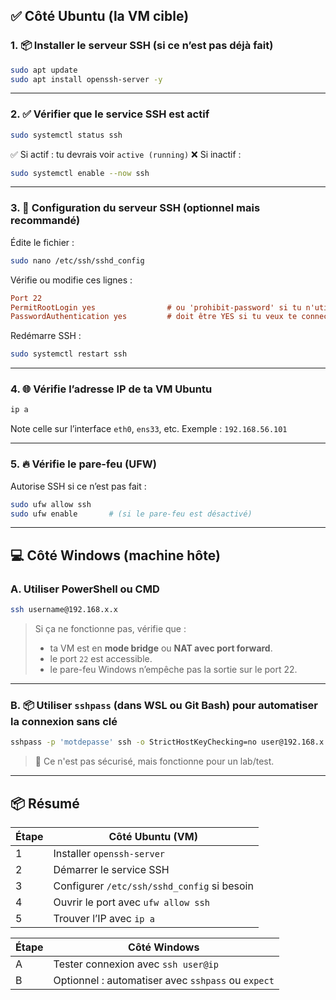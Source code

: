 
## ✅ Côté Ubuntu (la VM cible)

### 1. 📦 Installer le serveur SSH (si ce n’est pas déjà fait)

```bash
sudo apt update
sudo apt install openssh-server -y
```

---

### 2. ✅ Vérifier que le service SSH est actif

```bash
sudo systemctl status ssh
```

✅ Si actif : tu devrais voir `active (running)`
❌ Si inactif :

```bash
sudo systemctl enable --now ssh
```

---

### 3. 🔧 Configuration du serveur SSH (optionnel mais recommandé)

Édite le fichier :

```bash
sudo nano /etc/ssh/sshd_config
```

Vérifie ou modifie ces lignes :

```ini
Port 22
PermitRootLogin yes                # ou 'prohibit-password' si tu n'utilises pas root
PasswordAuthentication yes         # doit être YES si tu veux te connecter par mot de passe
```

Redémarre SSH :

```bash
sudo systemctl restart ssh
```

---

### 4. 🌐 Vérifie l’adresse IP de ta VM Ubuntu

```bash
ip a
```

Note celle sur l’interface `eth0`, `ens33`, etc. Exemple : `192.168.56.101`

---

### 5. 🔥 Vérifie le pare-feu (UFW)

Autorise SSH si ce n’est pas fait :

```bash
sudo ufw allow ssh
sudo ufw enable       # (si le pare-feu est désactivé)
```

---

## 💻 Côté Windows (machine hôte)

### A. Utiliser PowerShell ou CMD

```bash
ssh username@192.168.x.x
```

> Si ça ne fonctionne pas, vérifie que :
>
> * ta VM est en **mode bridge** ou **NAT avec port forward**.
> * le port `22` est accessible.
> * le pare-feu Windows n’empêche pas la sortie sur le port 22.

---

### B. 📦 Utiliser `sshpass` (dans WSL ou Git Bash) pour automatiser la connexion sans clé

```bash
sshpass -p 'motdepasse' ssh -o StrictHostKeyChecking=no user@192.168.x.x
```

> 🚨 Ce n'est pas sécurisé, mais fonctionne pour un lab/test.

---

## 📦 Résumé

| Étape | Côté Ubuntu (VM)                            |
| ----- | ------------------------------------------- |
| 1     | Installer `openssh-server`                  |
| 2     | Démarrer le service SSH                     |
| 3     | Configurer `/etc/ssh/sshd_config` si besoin |
| 4     | Ouvrir le port avec `ufw allow ssh`         |
| 5     | Trouver l’IP avec `ip a`                    |

| Étape | Côté Windows                                       |
| ----- | -------------------------------------------------- |
| A     | Tester connexion avec `ssh user@ip`                |
| B     | Optionnel : automatiser avec `sshpass` ou `expect` |


